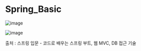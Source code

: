 # Spring_Basic

![image](https://github.com/SungJunP/Spring_Basic/assets/149445382/d2c891da-8a3a-4c5c-8e7c-d48d33efde2e)

![image](https://github.com/SungJunP/Spring_Basic/assets/149445382/8428f643-f7b0-463d-8ae1-0ab73f3fbb0e)

출처 : 스프링 입문 - 코드로 배우는 스프링 부트, 웹 MVC, DB 접근 기술
